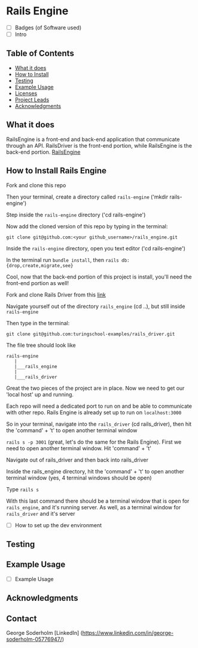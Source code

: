 # Rails Engine

- [ ] Badges (of Software used)
- [ ] Intro

## Table of Contents
  - [What it does](#what-it-does)
  - [How to Install](#how-to-install)
  - [Testing](#testing)
  - [Example Usage](#feature-tests)
  - [Licenses](#licenses)
  - [Project Leads](#project-leads)
  - [Acknowledgments](#acknowledgments)
  
## What it does 
  RailsEngine is a front-end and back-end application that communicate through an API. RailsDriver is the front-end portion, while RailsEngine is the back-end portion. 
  [RailsEngine](https://github.com/GeorgieGirl24/rails_engine)
## How to Install Rails Engine

Fork and clone this repo

Then your terminal, create a directory called `rails-engine` ('mkdir rails-engine')

Step inside the `rails-engine` directory ('cd rails-engine')

Now add the cloned version of this repo by typing in the terminal:

`git clone git@github.com:<your github_username>/rails_engine.git`

Inside the `rails-engine` directory, open you text editor ('cd rails-engine')

In the terminal run `bundle install`, then `rails db:{drop,create,migrate,see}`

Cool, now that the back-end portion of this project is install, you'll need the front-end portion as well!

Fork and clone Rails Driver from this [link](https://github.com/turingschool-examples/rails_driver)

Navigate yourself out of the directory `rails_engine` (cd ..), but still inside `rails-engine` 

Then type in the terminal:

`git clone git@github.com:turingschool-examples/rails_driver.git`

The file tree should look like 

```
rails-engine
   |
   |___rails_engine
   |
   |___rails_driver
   ```
Great the two pieces of the project are in place. Now we need to get our 'local host' up and running.

Each repo will need a dedicated port to run on and be able to communicate with other repo. Rails Engine is already set up to run on `localhost:3000`

So in your terminal, navigate into the `rails_driver` (cd rails_driver), then hit the 'command' + 't' to open another terminal window

`rails s -p 3001` (great, let's do the same for the Rails Engine). First we need to open another terminal window. Hit 'command' + 't'

Navigate out of rails_driver and then back into rails_driver

Inside the rails_engine directory, hit the 'command' + 't' to open another terminal window (yes, 4 terminal windows should be open)

Type `rails s`

With this last command there should be a terminal window that is open for `rails_engine`, and it's running server. As well, as a terminal window for `rails_driver` and it's server









- [ ] How to set up the dev environment

## Testing 

## Example Usage

- [ ] Example Usage

## Acknowledgments

## Contact

George Soderholm [LinkedIn] (https://www.linkedin.com/in/george-soderholm-05776947/)








